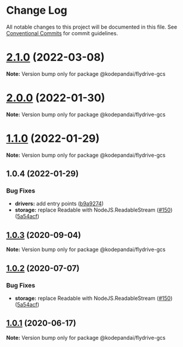 # Change Log

All notable changes to this project will be documented in this file.
See [Conventional Commits](https://conventionalcommits.org) for commit guidelines.

# [2.1.0](https://github.com/KodePandai/flydrive/compare/@kodepandai/flydrive-gcs@2.0.0...@kodepandai/flydrive-gcs@2.1.0) (2022-03-08)

**Note:** Version bump only for package @kodepandai/flydrive-gcs





# [2.0.0](https://github.com/KodePandai/flydrive/compare/@kodepandai/flydrive-gcs@1.1.0...@kodepandai/flydrive-gcs@2.0.0) (2022-01-30)

**Note:** Version bump only for package @kodepandai/flydrive-gcs





# [1.1.0](https://github.com/KodePandai/flydrive/compare/@kodepandai/flydrive-gcs@1.0.4...@kodepandai/flydrive-gcs@1.1.0) (2022-01-29)

**Note:** Version bump only for package @kodepandai/flydrive-gcs





## 1.0.4 (2022-01-29)


### Bug Fixes

* **drivers:** add entry points ([b9a9274](https://github.com/KodePandai/flydrive/commit/b9a92745b41b640d4613525bde48ce630e6cefab))
* **storage:** replace Readable with NodeJS.ReadableStream ([#150](https://github.com/KodePandai/flydrive/issues/150)) ([5a54acf](https://github.com/KodePandai/flydrive/commit/5a54acfe545c2fca3690a2e48261b973ba56004c))





## [1.0.3](https://github.com/KodePandai/flydrive/compare/@kodepandai/flydrive-gcs@1.0.2...@kodepandai/flydrive-gcs@1.0.3) (2020-09-04)

**Note:** Version bump only for package @kodepandai/flydrive-gcs





## [1.0.2](https://github.com/KodePandai/flydrive/compare/@kodepandai/flydrive-gcs@1.0.1...@kodepandai/flydrive-gcs@1.0.2) (2020-07-07)


### Bug Fixes

* **storage:** replace Readable with NodeJS.ReadableStream ([#150](https://github.com/KodePandai/flydrive/issues/150)) ([5a54acf](https://github.com/KodePandai/flydrive/commit/5a54acfe545c2fca3690a2e48261b973ba56004c))





## [1.0.1](https://github.com/KodePandai/flydrive/compare/@kodepandai/flydrive-gcs@1.0.1-alpha.0...@kodepandai/flydrive-gcs@1.0.1) (2020-06-17)

**Note:** Version bump only for package @kodepandai/flydrive-gcs
